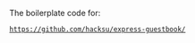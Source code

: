 The boilerplate code for:

[`https://github.com/hacksu/express-guestbook/`](https://github.com/hacksu/express-guestbook/)
